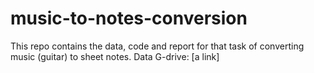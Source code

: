 # music-to-notes-conversion
This repo contains the data, code and report for that task of converting music (guitar) to sheet notes. 
Data G-drive: [a link]
